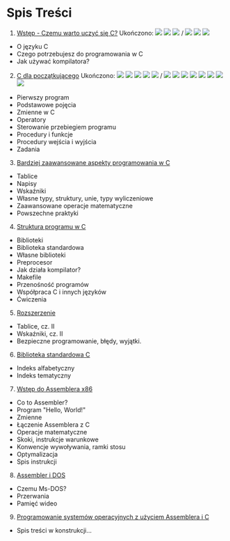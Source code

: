 # Spis Treści
 1. [Wstęp - Czemu warto uczyć się C?](Ch1) Ukończono: ![][star] ![][star] ![][star] / ![][star] ![][star] ![][star]
   - O języku C
   - Czego potrzebujesz do programowania w C
   - Jak używać kompilatora?
 2. [C dla początkującego](Ch2) Ukończono:  ![][star] ![][star] ![][star] ![][star] ![][star] / ![][star] ![][star] ![][star] ![][star] ![][star] ![][star] ![][star] ![][star]
   - Pierwszy program
   - Podstawowe pojęcia
   - Zmienne w C
   - Operatory
   - Sterowanie przebiegiem programu
   - Procedury i funkcje
   - Procedury wejścia i wyjścia
   - Zadania
 3. [Bardziej zaawansowane aspekty programowania w C](Ch3)
   - Tablice
   - Napisy
   - Wskaźniki
   - Własne typy, struktury, unie, typy wyliczeniowe
   - Zaawansowane operacje matematyczne
   - Powszechne praktyki
 4. [Struktura programu w C](Ch4)
   - Biblioteki
   - Biblioteka standardowa
   - Własne biblioteki
   - Preprocesor
   - Jak działa kompilator?
   - Makefile
   - Przenośność programów
   - Współpraca C i innych języków
   - Ćwiczenia
 5. [Rozszerzenie](Ch5)
   - Tablice, cz. II
   - Wskaźniki, cz. II
   - Bezpieczne programowanie, błędy, wyjątki.
 6. [Biblioteka standardowa C](Ch6)
   - Indeks alfabetyczny
   - Indeks tematyczny
 7. [Wstęp do Assemblera x86](Ch7)
   - Co to Assembler?
   - Program "Hello, World!"
   - Zmienne
   - Łączenie Assemblera z C
   - Operacje matematyczne
   - Skoki, instrukcje warunkowe
   - Konwencje wywoływania, ramki stosu
   - Optymalizacja
   - Spis instrukcji
 8. [Assembler i DOS](Ch8)
   - Czemu Ms-DOS?
   - Przerwania
   - Pamięć wideo
 9. [Programowanie systemów operacyjnych z użyciem Assemblera i C](Ch9)
   - Spis treści w konstrukcji...

[star]: https://github.com/kspalaiologos/LearnC/raw/master/common/star.png ""
